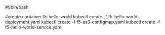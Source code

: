 #!/bin/bash

#create container f5-hello-wrold
kubectl create -f f5-hello-world-deployment.yaml
kubectl create -f f5-as3-configmap.yaml
kubectl create -f f5-hello-world-service.yaml